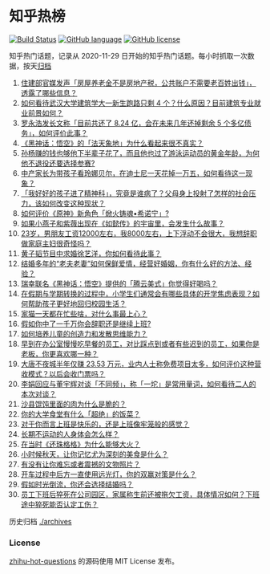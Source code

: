 # 知乎热榜
[![Build Status](https://github.com/ToWeLong/zhihu-hot-questions/workflows/CI/badge.svg)](https://github.com/ToWeLong/zhihu-hot-questions/actions)
[![GitHub language](https://img.shields.io/badge/language-golang-orange.svg)](https://golang.org/)
[![GitHub license](https://img.shields.io/github/license/ToWeLong/zhihu-hot-questions)](https://github.com/ToWeLong/zhihu-hot-questions/blob/main/LICENSE)

知乎热门话题，记录从 2020-11-29 日开始的知乎热门话题。每小时抓取一次数据，按天[归档](./archives)

<!-- BEGIN -->

1. [住建部官媒发声「房屋养老金不是房地产税，公共账户不需要老百姓出钱」，透露了哪些信息？](https://www.zhihu.com/question/665319563)
1. [如何看待武汉大学建筑学大一新生跑路只剩 4 个？什么原因？目前建筑专业就业前景如何？](https://www.zhihu.com/question/665274302)
1. [罗永浩发长文称「目前共还了 8.24 亿，会在未来几年还掉剩余 5 个多亿债务」，如何评价此事？](https://www.zhihu.com/question/665323716)
1. [《黑神话：悟空》的「法天象地」为什么看起来很不真实？](https://www.zhihu.com/question/665059210)
1. [孙杨赚的钱也够他下半辈子花了，而且他也过了游泳运动员的黄金年龄，为何他不退役还要选择参赛?](https://www.zhihu.com/question/665246272)
1. [中产家长为带孩子看玲娜贝尔，在迪士尼一天花掉一万五，如何看待这一现象？](https://www.zhihu.com/question/665332711)
1. [「我好好的孩子进了精神科」，究竟是谁病了？父母身上投射了怎样的社会压力，该如何改变这种现状？](https://www.zhihu.com/question/664782402)
1. [如何评价《原神》新角色「焮火铸魂•希诺宁」?](https://www.zhihu.com/question/665360012)
1. [如果小燕子和紫薇出现在《如懿传》的宇宙里，会发生什么故事？](https://www.zhihu.com/question/664795787)
1. [23岁，男朋友工资12000左右，我8000左右，上下浮动不会很大，我想辞职做家庭主妇很奇怪吗？](https://www.zhihu.com/question/664983000)
1. [黄子韬节目中求婚徐艺洋，你如何看待此事？](https://www.zhihu.com/question/665327534)
1. [结婚多年的“老夫老妻”如何保鲜爱情，经营好婚姻，你有什么好的方法、经验？](https://www.zhihu.com/question/353039841)
1. [瑞幸联名《黑神话：悟空》提供的「腾云美式」你觉得好喝吗？](https://www.zhihu.com/question/664709764)
1. [在假期与学期转换的过程中，小学生们通常会有哪些具体的开学焦虑表现？如何帮助孩子更好地回归校园生活？](https://www.zhihu.com/question/664872864)
1. [家猫一天都在忙些啥，对什么事最上心？](https://www.zhihu.com/question/664275888)
1. [假如你中了一千万你会辞职还是继续上班?](https://www.zhihu.com/question/662451934)
1. [如何培养儿童的创造力和发散思维能力？](https://www.zhihu.com/question/22410848)
1. [早到在办公室慢慢吃早餐的员工，对比踩点到或者有些迟到的员工，如果你是老板，你更喜欢哪一种？](https://www.zhihu.com/question/664425547)
1. [大唐不夜城半年仅赚 23.53 万元，业内人士称免费项目太多，如何评价这种营收模式？以后会收门票吗？](https://www.zhihu.com/question/665318815)
1. [李娟回应与董宇辉对谈「不同频」，称「一坨」是常用量词，如何看待二人的本次对谈？](https://www.zhihu.com/question/665255329)
1. [沙县馄饨里面的肉为什么是脆的？](https://www.zhihu.com/question/21001522)
1. [你的大学食堂有什么「超绝」的饭菜？](https://www.zhihu.com/question/663855429)
1. [对于你而言上班是快乐的，还是上班像牢笼般的感觉？](https://www.zhihu.com/question/662261152)
1. [长期不运动的人身体会怎么样？](https://www.zhihu.com/question/660247055)
1. [在当时《还珠格格》为什么能够大火？](https://www.zhihu.com/question/267484971)
1. [小时候秋天，让你记忆尤为深刻的美食是什么？](https://www.zhihu.com/question/664293258)
1. [有没有让你难忘或者震撼的文物照片？](https://www.zhihu.com/question/663260208)
1. [开车过程中后方一直使用远光灯，你的双赢对策是什么？](https://www.zhihu.com/question/650012878)
1. [假如时光倒流，你还会选择结婚吗？](https://www.zhihu.com/question/664971044)
1. [员工下班后猝死在公司园区，家属称生前还被拖欠工资，具体情况如何？下班途中猝死能否认定工伤？](https://www.zhihu.com/question/665312352)

<!-- END -->

历史归档 [./archives](./archives)


### License
[zhihu-hot-questions](https://github.com/towelong/zhihu-hot-questions) 的源码使用 MIT License 发布。